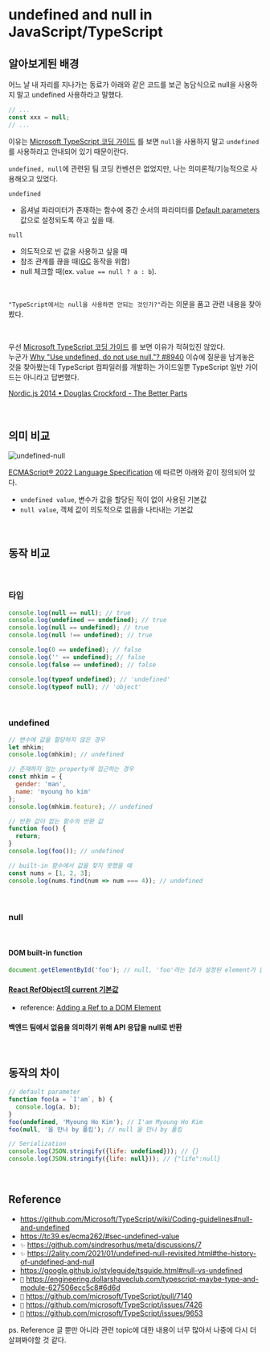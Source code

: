# undefined and null in JavaScript/TypeScript

## 알아보게된 배경

어느 날 내 자리를 지나가는 동료가 아래와 같은 코드를 보곤 농담식으로 null을 사용하지 말고 undefined 사용하라고 말했다.

```javascript
// ...
const xxx = null;
// ...
```
이유는 [Microsoft TypeScript 코딩 가이드](https://github.com/Microsoft/TypeScript/wiki/Coding-guidelines#null-and-undefined) 를 보면 `null`을 사용하지 말고 `undefined`를 사용하라고 안내되어 있기 때문이란다. 

`undefined, null`에 관련된 팀 코딩 컨벤션은 없었지만, 나는 의미론적/기능적으로 사용해오고 있었다.

`undefined`

* 옵셔널 파라미터가 존재하는 함수에 중간 순서의 파라미터를 [Default parameters](https://developer.mozilla.org/en-US/docs/Web/JavaScript/Reference/Functions/Default_parameters) 값으로 설정되도록 하고 싶을 때.

`null`

* 의도적으로 빈 값을 사용하고 싶을 때
* 참조 관계를 끊을 때([GC](https://developer.mozilla.org/en-US/docs/Web/JavaScript/Memory_Management#garbage_collection) 동작을 위함)
* null 체크할 때(ex. `value == null ? a : b`).  

<br>

`"TypeScript에서는 null을 사용하면 안되는 것인가?"`라는 의문을 품고 관련 내용을 찾아봤다.

<br>

우선 [Microsoft TypeScript 코딩 가이드](https://github.com/Microsoft/TypeScript/wiki/Coding-guidelines#null-and-undefined) 를 보면 이유가 적혀있진 않았다.  
누군가 [Why "Use undefined, do not use null."? #8940](https://github.com/Microsoft/TypeScript/issues/8940) 이슈에 질문을 남겨놓은 것을 찾아봤는데 TypeScript 컴파일러를 개발하는 가이드일뿐 TypeScript 일반 가이드는 아니라고 답변했다.

[Nordic.js 2014 • Douglas Crockford - The Better Parts](https://www.youtube.com/watch?v=PSGEjv3Tqo0&t=561s)

<br>

## 의미 비교

![undefined-null](https://i.stack.imgur.com/T9M2J.png)

[ECMAScript® 2022 Language Specification](https://tc39.es/ecma262/#sec-undefined-value) 에 따르면 아래와 같이 정의되어 있다.

* `undefined value`, 변수가 값을 할당된 적이 없이 사용된 기본값
* `null value`, 객체 값이 의도적으로 없음을 나타내는 기본값

<br>

## 동작 비교

<br>

### 타입

```javascript
console.log(null == null); // true
console.log(undefined == undefined); // true
console.log(null == undefined); // true
console.log(null !== undefined); // true

console.log(0 == undefined); // false
console.log('' == undefined); // false
console.log(false == undefined); // false

console.log(typeof undefined); // 'undefined'
console.log(typeof null); // 'object'
```

<br>

### undefined

```javascript
// 변수에 값을 할당하지 않은 경우
let mhkim;
console.log(mhkim); // undefined
```

```javascript
// 존재하지 않는 property에 접근하는 경우
const mhkim = {
  gender: 'man',
  name: 'myoung ho kim'
};
console.log(mhkim.feature); // undefined
```

```javascript
// 반환 값이 없는 함수의 반환 값
function foo() {
  return;
}
console.log(foo()); // undefined
```

```javascript
// built-in 함수에서 값을 찾지 못했을 때
const nums = [1, 2, 3];
console.log(nums.find(num => num === 4)); // undefined
```

<br>

### null

<br>

#### DOM built-in function
```javascript
document.getElementById('foo'); // null, 'foo'라는 Id가 설정된 element가 없을 때
```

#### [React RefObject의 current 기본값](https://codesandbox.io/s/elated-bohr-p0hdb?file=/src/index.js)

* reference: [Adding a Ref to a DOM Element](https://reactjs.org/docs/refs-and-the-dom.html#adding-a-ref-to-a-dom-element)

#### 백엔드 팀에서 없음을 의미하기 위해 API 응답을 null로 반환

<br>

## 동작의 차이

```javascript
// default parameter
function foo(a = `I'am`, b) {
  console.log(a, b);
}
foo(undefined, 'Myoung Ho Kim'); // I'am Myoung Ho Kim
foo(null, '을 만나 by 폴킴'); // null 을 만나 by 폴킴
```

```javascript
// Serialization
console.log(JSON.stringify({life: undefined})); // {}
console.log(JSON.stringify({life: null})); // {"life":null}
```

<br>

## Reference

* https://github.com/Microsoft/TypeScript/wiki/Coding-guidelines#null-and-undefined
* https://tc39.es/ecma262/#sec-undefined-value
* `✨` https://github.com/sindresorhus/meta/discussions/7
* `✨` https://2ality.com/2021/01/undefined-null-revisited.html#the-history-of-undefined-and-null
* https://google.github.io/styleguide/tsguide.html#null-vs-undefined
* `📑` https://engineering.dollarshaveclub.com/typescript-maybe-type-and-module-627506ecc5c8#6d6d
* `📑` https://github.com/microsoft/TypeScript/pull/7140
* `📑` https://github.com/microsoft/TypeScript/issues/7426
* `📑` https://github.com/microsoft/TypeScript/issues/9653

ps. Reference 글 뿐만 아니라 관련 topic에 대한 내용이 너무 많아서 나중에 다시 더 살펴봐야할 것 같다.

